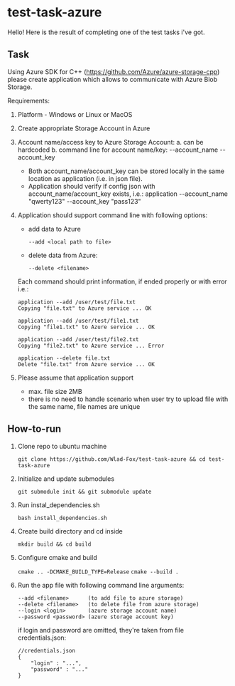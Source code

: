 # test-task-azure

Hello! Here is the result of completing one of the test tasks i've got.

## Task

Using Azure SDK for C++ (https://github.com/Azure/azure-storage-cpp) please create application which allows to communicate with Azure Blob Storage.  

Requirements:

1.  Platform - Windows or Linux or MacOS
2.  Create appropriate Storage Account in Azure
3.  Account name/access key to Azure Storage Account:
	a.  can be hardcoded
	b.  command line for account name/key:
	    --account_name <name> --account_key <key>
	* Both account_name/account_key can be stored locally in the same location as application (i.e. in json file).
	* Application should verify if config json with account_name/account_key exists, i.e.:
	    application --account_name "qwerty123" --account_key "pass123"
4.  Application should support command line with following options:
	* add data to Azure

        `--add <local path to file>`
	
	* delete data from Azure:
    
        `--delete <filename>`

    Each command should print information, if ended properly or with error i.e.:
            
        application --add /user/test/file.txt
        Copying "file.txt" to Azure service ... OK

        application --add /user/test/file1.txt
        Copying "file1.txt" to Azure service ... OK

        application --add /user/test/file2.txt
        Copying "file2.txt" to Azure service ... Error

        application --delete file.txt
        Delete "file.txt" from Azure service ... OK

5.  Please assume that application support
	*  max. file size 2MB
	*  there is no need to handle scenario when user try to upload file with the same name, file names are unique

## How-to-run

1. Clone repo to ubuntu machine
    
    `git clone https://github.com/Wlad-Fox/test-task-azure && cd test-task-azure`
2. Initialize and update submodules
    
    `git submodule init && git submodule update`
3. Run instal_dependencies.sh
    
    `bash install_dependencies.sh`
4. Create build directory and cd inside
    
    `mkdir build && cd build`
5. Configure cmake and build
    
    `cmake .. -DCMAKE_BUILD_TYPE=Release`
    `cmake --build .`
6. Run the app file with following command line arguments:

	```
	--add <filename>      (to add file to azure storage)  
	--delete <filename>   (to delete file from azure storage)  
	--login <login>       (azure storage account name)  
	--password <password> (azure storage account key)  
	```

	if login and password are omitted, they're taken from file credentials.json:
	
	```
	//credentials.json
	{
		"login" : "...",
		"password" : "..."
	}
	```